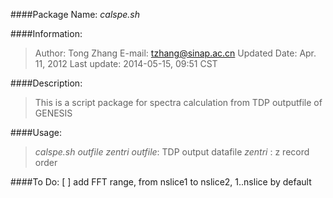 ####Package Name: _calspe.sh_

####Information:
> Author: Tong Zhang
> E-mail: tzhang@sinap.ac.cn
> Updated Date: Apr. 11, 2012
> Last update:  2014-05-15, 09:51 CST

####Description:
> This is a script package for spectra calculation from TDP outputfile 
> of GENESIS

####Usage:
> _calspe.sh outfile zentri_
> _outfile_: TDP output datafile
> _zentri_ : z record order

####To Do:
[ ] add FFT range, from nslice1 to nslice2, 1..nslice by default
